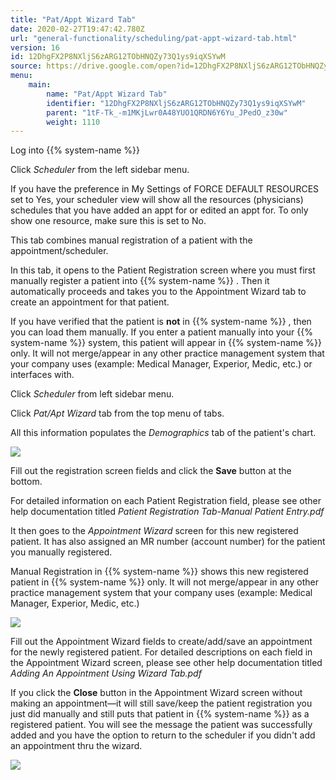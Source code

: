 ```yaml
---
title: "Pat/Appt Wizard Tab"
date: 2020-02-27T19:47:42.780Z
url: "general-functionality/scheduling/pat-appt-wizard-tab.html"
version: 16
id: 12DhgFX2P8NXljS6zARG12TObHNQZy73Q1ys9iqXSYwM
source: https://drive.google.com/open?id=12DhgFX2P8NXljS6zARG12TObHNQZy73Q1ys9iqXSYwM
menu:
    main:
        name: "Pat/Appt Wizard Tab"
        identifier: "12DhgFX2P8NXljS6zARG12TObHNQZy73Q1ys9iqXSYwM"
        parent: "1tF-Tk_-m1MKjLwr0A48YUO1QRDN6Y6Yu_JPedO_z30w"
        weight: 1110
---
```

Log into {{% system-name %}}

Click *Scheduler* from the left sidebar menu.

If you have the preference in My Settings of FORCE DEFAULT RESOURCES set to Yes, your scheduler view will show all the resources (physicians) schedules that you have added an appt for or edited an appt for. To only show one resource, make sure this is set to No.

This tab combines manual registration of a patient with the appointment/scheduler.

In this tab, it opens to the Patient Registration screen where you must first manually register a patient into {{% system-name %}} . Then it automatically proceeds and takes you to the Appointment Wizard tab to create an appointment for that patient.

If you have verified that the patient is **not** in {{% system-name %}} , then you can load them manually. If you enter a patient manually into your {{% system-name %}} system, this patient will appear in {{% system-name %}} only. It will not merge/appear in any other practice management system that your company uses (example: Medical Manager, Experior, Medic, etc.) or interfaces with.

Click *Scheduler* from left sidebar menu.

Click *Pat/Apt Wizard* tab from the top menu of tabs.

All this information populates the *Demographics* tab of the patient's chart.

![](../../external_files/d218a70647bdf80b2bfecb464378dca6.png)

Fill out the registration screen fields and click the **Save** button at the bottom.

For detailed information on each Patient Registration field, please see other help documentation titled *Patient Registration Tab-Manual Patient Entry.pdf*

It then goes to the *Appointment Wizard* screen for this new registered patient. It has also assigned an MR number (account number) for the patient you manually registered.

Manual Registration in {{% system-name %}} shows this new registered patient in {{% system-name %}} only. It will not merge/appear in any other practice management system that your company uses (example: Medical Manager, Experior, Medic, etc.)

![](../../external_files/1b2cada98a031dc44a3de17617b89019.png)

Fill out the Appointment Wizard fields to create/add/save an appointment for the newly registered patient. For detailed descriptions on each field in the Appointment Wizard screen, please see other help documentation titled *Adding An Appointment Using Wizard Tab.pdf*

If you click the **Close** button in the Appointment Wizard screen without making an appointment—it will still save/keep the patient registration you just did manually and still puts that patient in {{% system-name %}} as a registered patient. You will see the message the patient was successfully added and you have the option to return to the scheduler if you didn't add an appointment thru the wizard.

![](../../external_files/6e4bc2c56f37fb49e8250401421f9e79.png)

